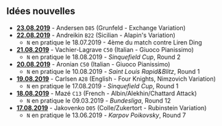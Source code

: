 ## Idées nouvelles

* <a href="https://bobjr-1.github.io/ChessAdventures/Daily/20190823.html"><b>23.08.2019</b></a> - Andersen <code>D85</code> (Grunfeld - Exchange Variation)
* <a href="https://bobjr-1.github.io/ChessAdventures/Daily/20190822.html"><b>22.08.2019</b></a> - Andreikin <code>B22</code> (Sicilian - Alapin's Variation)
    * <code>N</code> en pratique le 18.07.2019 - 4&egrave;me du match contre Liren Ding
* <a href="https://bobjr-1.github.io/ChessAdventures/Daily/20190821.html"><b>21.08.2019</b></a> - Vachier-Lagrave <code>C50</code> (Italian - Giuoco Pianissimo)
    * <code>N</code> en pratique le 18.08.2019 - *Sinquefield Cup*, Round 2
* <a href="https://bobjr-1.github.io/ChessAdventures/Daily/20190820.html"><b>20.08.2019</b></a> - Aronian <code>C50</code> (Italian - Giuoco Pianissimo)
    * <code>N</code> en pratique le 10.08.2019 - *Saint Louis Rapid&Blitz*, Round 1
* <a href="https://bobjr-1.github.io/ChessAdventures/Daily/20190819.html"><b>19.08.2019</b></a> - Carlsen <code>A28</code> (English - Four Knights, Nimzovich Variation)
    * <code>N</code> en pratique le 17.08.2019 - *Sinquefield Cup*, Round 1
* <a href="https://bobjr-1.github.io/ChessAdventures/Daily/20190818.html"><b>18.08.2019</b></a> - Mazé <code>C13</code> (French - Albin/Alekhin/Chattard Attack)
    * <code>N</code> en pratique le 09.03.2019 - *Bundesliga*, Round 12
* <a href="https://bobjr-1.github.io/ChessAdventures/Daily/20190817.html"><b>17.08.2019</b></a> - Jakovenko <code>D05</code> (Colle/Zukertort - Rubinstein Variation)
    * <code>N</code> en pratique le 13.06.2019 - *Karpov Poikovsky*, Round 7